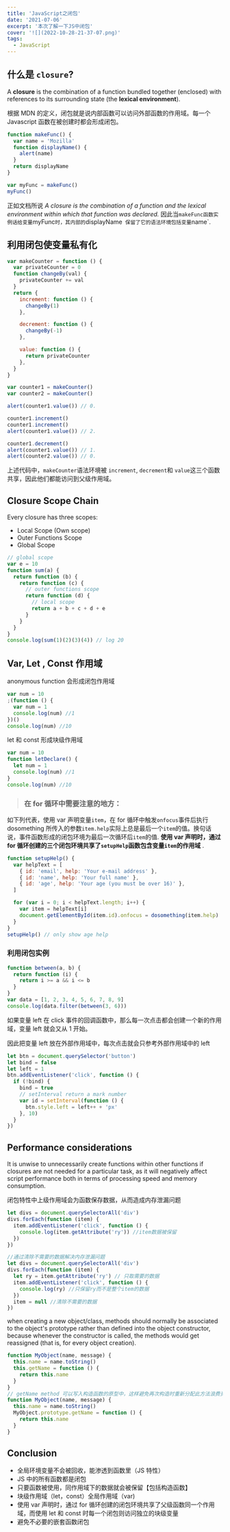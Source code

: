 ```yaml
---
title: 'JavaScript之闭包'
date: '2021-07-06'
excerpt: '本次了解一下JS中闭包'
cover: '![](2022-10-28-21-37-07.png)'
tags:
  - JavaScript
---
```


## 什么是 `closure`?

A **closure** is the combination of a function bundled together (enclosed) with references to its surrounding state (the **lexical environment**).

根据 MDN 的定义，闭包就是说内部函数可以访问外部函数的作用域。每一个 Javascript 函数在被创建时都会形成闭包。

```js
function makeFunc() {
  var name = 'Mozilla'
  function displayName() {
    alert(name)
  }
  return displayName
}

var myFunc = makeFunc()
myFunc()
```

正如文档所说 _A closure is the combination of a function and the lexical environment within which that function was declared._ 因此当`makeFunc函数实例话给变量`myFunc`时，其内部的`displayName` 保留了它的语法环境包括变量`name`.

## 利用闭包使变量私有化

```js
var makeCounter = function () {
  var privateCounter = 0
  function changeBy(val) {
    privateCounter += val
  }
  return {
    increment: function () {
      changeBy(1)
    },

    decrement: function () {
      changeBy(-1)
    },

    value: function () {
      return privateCounter
    },
  }
}

var counter1 = makeCounter()
var counter2 = makeCounter()

alert(counter1.value()) // 0.

counter1.increment()
counter1.increment()
alert(counter1.value()) // 2.

counter1.decrement()
alert(counter1.value()) // 1.
alert(counter2.value()) // 0.
```

上述代码中，`makeCounter`语法环境被 `increment`, `decrement`和 `value`这三个函数共享，因此他们都能访问到父级作用域。

## Closure Scope Chain

Every closure has three scopes:

- Local Scope (Own scope)
- Outer Functions Scope
- Global Scope

```js
// global scope
var e = 10
function sum(a) {
  return function (b) {
    return function (c) {
      // outer functions scope
      return function (d) {
        // local scope
        return a + b + c + d + e
      }
    }
  }
}
console.log(sum(1)(2)(3)(4)) // log 20
```

## Var, Let , Const 作用域

anonymous function 会形成闭包作用域

```js
var num = 10
;(function () {
  var num = 1
  console.log(num) //1
})()
console.log(num) //10
```

let 和 const 形成块级作用域

```js
var num = 10
function letDeclare() {
  let num = 1
  console.log(num) //1
}
console.log(num) //10
```

> ### 在 for 循环中需要注意的地方：

如下列代表，使用 var 声明变量`item`，在 for 循环中触发`onfocus`事件后执行 dosomething 所传入的参数`item.help`实际上总是最后一个`item`的值。换句话说，事件函数形成的闭包环境为最后一次循环后`item`的值. **使用 var 声明时，通过 for 循环创建的三个闭包环境共享了`setupHelp`函数包含变量`item`的作用域** .

```js
function setupHelp() {
  var helpText = [
    { id: 'email', help: 'Your e-mail address' },
    { id: 'name', help: 'Your full name' },
    { id: 'age', help: 'Your age (you must be over 16)' },
  ]

  for (var i = 0; i < helpText.length; i++) {
    var item = helpText[i]
    document.getElementById(item.id).onfocus = dosomething(item.help)
  }
}
setupHelp() // only show age help
```

### 利用闭包实例

```js
function between(a, b) {
  return function (i) {
    return i >= a && i <= b
  }
}
var data = [1, 2, 3, 4, 5, 6, 7, 8, 9]
console.log(data.filter(between(3, 6)))
```

如果变量 left 在 click 事件的回调函数中，那么每一次点击都会创建一个新的作用域，变量 left 就会又从 1 开始。

因此把变量 left 放在外部作用域中，每次点击就会只参考外部作用域中的 left

```js
let btn = document.querySelector('button')
let bind = false
let left = 1
btn.addEventListener('click', function () {
  if (!bind) {
    bind = true
    // setInterval return a mark number
    var id = setInterval(function () {
      btn.style.left = left++ + 'px'
    }, 10)
  }
})
```

## Performance considerations

It is unwise to unnecessarily create functions within other functions if closures are not needed for a particular task, as it will negatively affect script performance both in terms of processing speed and memory consumption.

闭包特性中上级作用域会为函数保存数据，从而造成内存泄漏问题

```js
let divs = document.querySelectorAll('div')
divs.forEach(function (item) {
  item.addEventListener('click', function () {
    console.log(item.getAttribute('ry')) //item数据被保留
  })
})

//通过清除不需要的数据解决内存泄漏问题
let divs = document.querySelectorAll('div')
divs.forEach(function (item) {
  let ry = item.getAttribute('ry') // 只取需要的数据
  item.addEventListener('click', function () {
    console.log(ry) //只保留ry而不是整个item的数据
  })
  item = null //清除不需要的数据
})
```

when creating a new object/class, methods should normally be associated to the object's prototype rather than defined into the object constructor, because whenever the constructor is called, the methods would get reassigned (that is, for every object creation).

```js
function MyObject(name, message) {
  this.name = name.toString()
  this.getName = function () {
    return this.name
  }
}
// getName method 可以写入构造函数的原型中，这样避免再次构造时重新分配此方法浪费资源降低性能
function MyObject(name, message) {
  this.name = name.toString()
  MyObject.prototype.getName = function () {
    return this.name
  }
}
```

## Conclusion

- 全局环境变量不会被回收，能渗透到函数里（JS 特性）
- JS 中的所有函数都是闭包
- 只要函数被使用，同作用域下的数据就会被保留【包括构造函数】
- 块级作用域（let，const）全局作用域（var)
- 使用 var 声明时，通过 for 循环创建的闭包环境共享了父级函数同一个作用域，而使用 let 和 const 时每一个闭包则访问独立的块级变量
- 避免不必要的嵌套函数闭包
